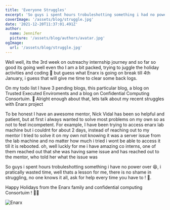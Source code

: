 ```yaml
---
title: 'Everyone Struggles'
excerpt: 'So guys i spent hours trobuleshotting something i had no power over 😆, i pratically wasted time, well thats a lesson for me, there is no shame in struggling'
coverImage: '/assets/blog/struggle.jpg'
date: '2021-12-20T11:37:01.491Z'
author:
  name: Jennifer
  picture: '/assets/blog/authors/avatar.jpg'
ogImage:
  url: '/assets/blog/struggle.jpg'
---
```


 Well well, its the 3rd week on outreachy internship journey and so far so good its going well even tho I am a bit packed, trying to juggle the holiday activities and coding 🤹 but guess what Enarx is going on break till 4th January, i guess that will give me time to clear some back logs.

On my todo list I have 3 pending blogs, this particular blog, a blog on Trusted Executed Enviroments and a blog on Confidential Computing Consortuim. 🙆 Alright enough about that, lets talk about my recent struggles with Enarx project

To be honest I have an awesome mentor, Nick Vidal has been so helpful and patient, but at first i always wanted to solve most problems on my own so as not to feel incompetent. For example, I have been trying to access enarx lab machine but i couldnt for about 2 days, instead of reaching out to my mentor I tried to solve it on my own not knowing it was a server issue from the lab machine and no matter how much i tried i wont be able to access it till it is rebooted. oh, well luckly for me i have amazing co interns, one of them reached out that she was having same issue and has reached out to the mentor, who told her what the issue was

So guys i spent hours trobuleshotting something i have no power over 😆, i pratically wasted time, well thats a lesson for me, there is no shame in struggling, no one knows it all, ask for help every time you have to ! 🙂.

Happy Holidays from the Enarx family and confidential computing Consortuim ! 🤩🤩 

![Enarx](/assets/blog/MerryChristmas.png)
